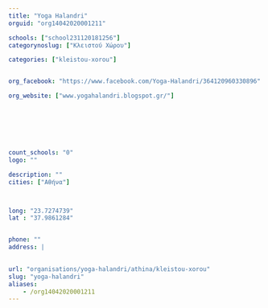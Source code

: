 ```yaml
---
title: "Yoga Halandri"
orguid: "org14042020001211"

schools: ["school231120181256"]
categorynoslug: ["Κλειστού Χώρου"]

categories: ["kleistou-xorou"]


org_facebook: "https://www.facebook.com/Yoga-Halandri/364120960330896"

org_website: ["www.yogahalandri.blogspot.gr/"]







count_schools: "0"
logo: ""

description: ""
cities: ["Αθήνα"]



long: "23.7274739"
lat : "37.9861284"


phone: ""
address: |
    

url: "organisations/yoga-halandri/athina/kleistou-xorou"
slug: "yoga-halandri"
aliases:
    - /org14042020001211
---
```




